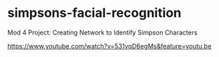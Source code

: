 # simpsons-facial-recognition
Mod 4 Project: Creating Network to Identify Simpson Characters

https://www.youtube.com/watch?v=531vqD6egMs&feature=youtu.be

